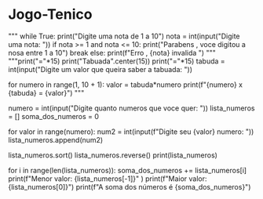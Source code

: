 # Jogo-Tenico


"""
while True:
    print("Digite uma nota de 1 a 10")
    nota = int(input("Digite uma nota: "))
    if nota >= 1 and nota <= 10:
        print("Parabens , voce digitou a nosa entre 1 a 10")
        break
    else:
        print(f"Erro , {nota} invalida ")
"""
"""print("="*15)
print("Tabuada".center(15))
print("="*15)
tabuda = int(input("Digite um valor que queira saber a tabuada: "))

for numero in range(1, 10 + 1):
    valor = tabuda*numero
    print(f"{numero} x {tabuda} = {valor}")
"""

numero = int(input("Digite quanto numeros que voce quer: "))
lista_numeros = []
soma_dos_numeros = 0

for valor in range(numero):
    num2 = int(input(f"Digite seu {valor} numero: "))
    lista_numeros.append(num2)
    
lista_numeros.sort()
lista_numeros.reverse()
print(lista_numeros)

for i in range(len(lista_numeros)):
    soma_dos_numeros += lista_numeros[i]
print(f"Menor valor: {lista_numeros[-1]}" )
print(f"Maior valor: {lista_numeros[0]}")
print(f"A soma dos números é {soma_dos_numeros}")
